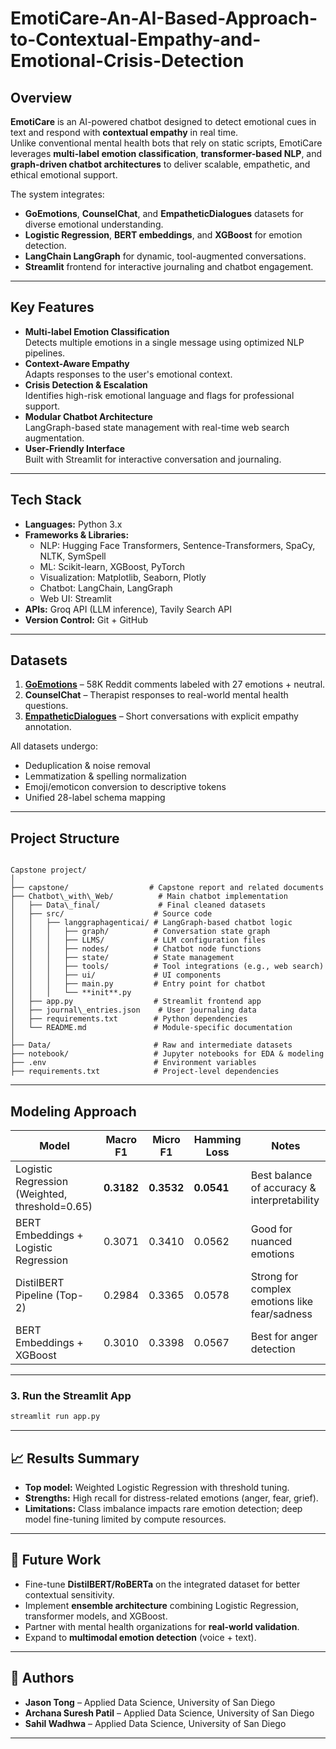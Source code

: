 # EmotiCare-An-AI-Based-Approach-to-Contextual-Empathy-and-Emotional-Crisis-Detection

##  Overview
**EmotiCare** is an AI-powered chatbot designed to detect emotional cues in text and respond with **contextual empathy** in real time.  
Unlike conventional mental health bots that rely on static scripts, EmotiCare leverages **multi-label emotion classification**, **transformer-based NLP**, and **graph-driven chatbot architectures** to deliver scalable, empathetic, and ethical emotional support.

The system integrates:
- **GoEmotions**, **CounselChat**, and **EmpatheticDialogues** datasets for diverse emotional understanding.
- **Logistic Regression**, **BERT embeddings**, and **XGBoost** for emotion detection.
- **LangChain LangGraph** for dynamic, tool-augmented conversations.
- **Streamlit** frontend for interactive journaling and chatbot engagement.

---

##  Key Features
- **Multi-label Emotion Classification**  
  Detects multiple emotions in a single message using optimized NLP pipelines.
- **Context-Aware Empathy**  
  Adapts responses to the user's emotional context.
- **Crisis Detection & Escalation**  
  Identifies high-risk emotional language and flags for professional support.
- **Modular Chatbot Architecture**  
  LangGraph-based state management with real-time web search augmentation.
- **User-Friendly Interface**  
  Built with Streamlit for interactive conversation and journaling.

---

##  Tech Stack
- **Languages:** Python 3.x
- **Frameworks & Libraries:**  
  - NLP: Hugging Face Transformers, Sentence-Transformers, SpaCy, NLTK, SymSpell  
  - ML: Scikit-learn, XGBoost, PyTorch  
  - Visualization: Matplotlib, Seaborn, Plotly  
  - Chatbot: LangChain, LangGraph  
  - Web UI: Streamlit  
- **APIs:** Groq API (LLM inference), Tavily Search API
- **Version Control:** Git + GitHub

---

##  Datasets
1. **[GoEmotions](https://arxiv.org/abs/2005.00547)** – 58K Reddit comments labeled with 27 emotions + neutral.
2. **CounselChat** – Therapist responses to real-world mental health questions.
3. **[EmpatheticDialogues](https://arxiv.org/abs/1811.00207)** – Short conversations with explicit empathy annotation.

All datasets undergo:
- Deduplication & noise removal
- Lemmatization & spelling normalization
- Emoji/emoticon conversion to descriptive tokens
- Unified 28-label schema mapping

---

##  Project Structure
```

Capstone project/
│
├── capstone/                  # Capstone report and related documents
├── Chatbot\_with\_Web/          # Main chatbot implementation
│   ├── Data\_final/             # Final cleaned datasets
│   ├── src/                    # Source code
│   │   ├── langgraphagenticai/ # LangGraph-based chatbot logic
│   │   │   ├── graph/          # Conversation state graph
│   │   │   ├── LLMS/           # LLM configuration files
│   │   │   ├── nodes/          # Chatbot node functions
│   │   │   ├── state/          # State management
│   │   │   ├── tools/          # Tool integrations (e.g., web search)
│   │   │   ├── ui/             # UI components
│   │   │   ├── main.py         # Entry point for chatbot
│   │   │   └── **init**.py
│   ├── app.py                  # Streamlit frontend app
│   ├── journal\_entries.json    # User journaling data
│   ├── requirements.txt        # Python dependencies
│   └── README.md               # Module-specific documentation
│
├── Data/                       # Raw and intermediate datasets
├── notebook/                   # Jupyter notebooks for EDA & modeling
├── .env                        # Environment variables
├── requirements.txt            # Project-level dependencies

````

---

##  Modeling Approach
| Model | Macro F1 | Micro F1 | Hamming Loss | Notes |
|-------|----------|----------|--------------|-------|
| Logistic Regression (Weighted, threshold=0.65) | **0.3182** | **0.3532** | **0.0541** | Best balance of accuracy & interpretability |
| BERT Embeddings + Logistic Regression | 0.3071 | 0.3410 | 0.0562 | Good for nuanced emotions |
| DistilBERT Pipeline (Top-2) | 0.2984 | 0.3365 | 0.0578 | Strong for complex emotions like fear/sadness |
| BERT Embeddings + XGBoost | 0.3010 | 0.3398 | 0.0567 | Best for anger detection |

---

### 3. Run the Streamlit App

```bash
streamlit run app.py
```

---

## 📈 Results Summary

* **Top model:** Weighted Logistic Regression with threshold tuning.
* **Strengths:** High recall for distress-related emotions (anger, fear, grief).
* **Limitations:** Class imbalance impacts rare emotion detection; deep model fine-tuning limited by compute resources.

---

## 🔮 Future Work

* Fine-tune **DistilBERT/RoBERTa** on the integrated dataset for better contextual sensitivity.
* Implement **ensemble architecture** combining Logistic Regression, transformer models, and XGBoost.
* Partner with mental health organizations for **real-world validation**.
* Expand to **multimodal emotion detection** (voice + text).

---

## 👥 Authors

* **Jason Tong** – Applied Data Science, University of San Diego
* **Archana Suresh Patil** – Applied Data Science, University of San Diego
* **Sahil Wadhwa** – Applied Data Science, University of San Diego

---
